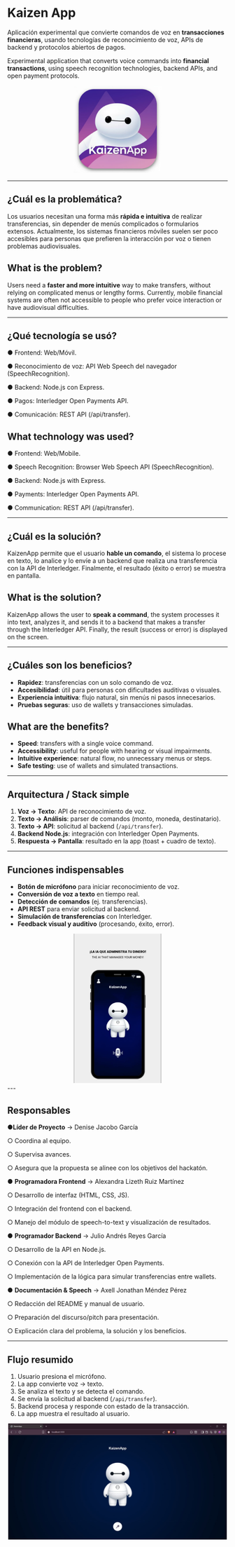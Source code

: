 # Kaizen App
Aplicación experimental que convierte comandos de voz en **transacciones financieras**, usando tecnologías de reconocimiento de voz, APIs de backend y protocolos abiertos de pagos. 

Experimental application that converts voice commands into **financial transactions**, using speech recognition technologies, backend APIs, and open payment protocols.  
<div align="center">
  <img src="https://github.com/DennysJ/KaizenCode/blob/main/Img-Kaizen/Icono.jpg" alt="Prototipo" width="200">
</div>

---

##  ¿Cuál es la problemática?
Los usuarios necesitan una forma más **rápida e intuitiva** de realizar transferencias, sin depender de menús complicados o formularios extensos. Actualmente, los sistemas financieros móviles suelen ser poco accesibles para personas que prefieren la interacción por voz o tienen problemas audiovisuales.  

## What is the problem?
Users need a **faster and more intuitive** way to make transfers, without relying on complicated menus or lengthy forms. Currently, mobile financial systems are often not accessible to people who prefer voice interaction or have audiovisual difficulties.  

---
## ¿Qué tecnología se usó?
● Frontend: Web/Móvil. 

● Reconocimiento de voz: API Web Speech del navegador (SpeechRecognition). 

● Backend: Node.js con Express. 

● Pagos: Interledger Open Payments API. 

● Comunicación: REST API (/api/transfer). 

## What technology was used?
● Frontend: Web/Mobile.  

● Speech Recognition: Browser Web Speech API (SpeechRecognition).  

● Backend: Node.js with Express.  

● Payments: Interledger Open Payments API.  

● Communication: REST API (/api/transfer).  

---

## ¿Cuál es la solución?
KaizenApp permite que el usuario **hable un comando**, el sistema lo procese en texto, lo analice y lo envíe a un backend que realiza una transferencia con la API de Interledger. Finalmente, el resultado (éxito o error) se muestra en pantalla.  


## What is the solution?
KaizenApp allows the user to **speak a command**, the system processes it into text, analyzes it, and sends it to a backend that makes a transfer through the Interledger API. Finally, the result (success or error) is displayed on the screen.  

---

## ¿Cuáles son los beneficios?
- **Rapidez**: transferencias con un solo comando de voz.  
- **Accesibilidad**: útil para personas con dificultades auditivas o visuales.  
- **Experiencia intuitiva**: flujo natural, sin menús ni pasos innecesarios.  
- **Pruebas seguras**: uso de wallets y transacciones simuladas.  


## What are the benefits?
- **Speed**: transfers with a single voice command.  
- **Accessibility**: useful for people with hearing or visual impairments.  
- **Intuitive experience**: natural flow, no unnecessary menus or steps.  
- **Safe testing**: use of wallets and simulated transactions.  

---

## Arquitectura / Stack simple
1. **Voz → Texto**: API de reconocimiento de voz.  
2. **Texto → Análisis**: parser de comandos (monto, moneda, destinatario).  
3. **Texto → API**: solicitud al backend (`/api/transfer`).  
4. **Backend Node.js**: integración con Interledger Open Payments.  
5. **Respuesta → Pantalla**: resultado en la app (toast + cuadro de texto).  

---

## Funciones indispensables
-  **Botón de micrófono** para iniciar reconocimiento de voz.  
-  **Conversión de voz a texto** en tiempo real.  
-  **Detección de comandos** (ej. transferencias).  
-  **API REST** para enviar solicitud al backend.  
-  **Simulación de transferencias** con Interledger.  
-  **Feedback visual y auditivo** (procesando, éxito, error).  
<div align="center">
  <img src="https://github.com/DennysJ/Prueba1/blob/main/Protottipo.jpg" alt="Prototipo" width="200">
</div>
---

##  Responsables
●**Líder de Proyecto** → Denise Jacobo García 

○ Coordina al equipo. 

○ Supervisa avances. 

○ Asegura que la propuesta se alinee con los objetivos del hackatón. 

● **Programadora Frontend** → Alexandra Lizeth Ruiz Martínez 

○ Desarrollo de interfaz (HTML, CSS, JS). 

○ Integración del frontend con el backend. 

○ Manejo del módulo de speech-to-text y visualización de resultados. 

● **Programador Backend** → Julio Andrés Reyes García 

○ Desarrollo de la API en Node.js. 

○ Conexión con la API de Interledger Open Payments. 

○ Implementación de la lógica para simular transferencias entre wallets. 

● **Documentación & Speech** → Axell Jonathan Méndez Pérez 

○ Redacción del README y manual de usuario. 

○ Preparación del discurso/pitch para presentación. 

○ Explicación clara del problema, la solución y los beneficios.

---

##  Flujo resumido
1. Usuario presiona el micrófono.  
2. La app convierte voz → texto.  
3. Se analiza el texto y se detecta el comando.  
4. Se envía la solicitud al backend (`/api/transfer`).  
5. Backend procesa y responde con estado de la transacción.  
6. La app muestra el resultado al usuario.

<div align="center">
  <img src="https://github.com/DennysJ/KaizenCode/blob/main/Img-Kaizen/view.jpg" width="500">
</div>
